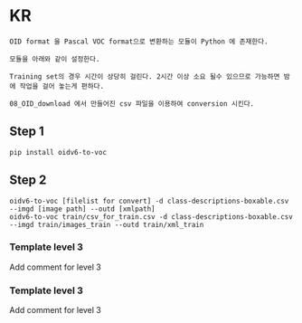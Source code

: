 # KR

    OID format 을 Pascal VOC format으로 변환하는 모듈이 Python 에 존재한다.
    
    모듈을 아래와 같이 설정한다.
    
    Training set의 경우 시간이 상당히 걸린다. 2시간 이상 소요 될수 있으므로 가능하면 밤에 작업을 걸어 놓는게 편하다.
    
    08_OID_download 에서 만들어진 csv 파일을 이용하여 conversion 시킨다.

## Step 1

    pip install oidv6-to-voc


## Step 2

    oidv6-to-voc [filelist for convert] -d class-descriptions-boxable.csv --imgd [image path] --outd [xmlpath]
    oidv6-to-voc train/csv_for_train.csv -d class-descriptions-boxable.csv --imgd train/images_train --outd train/xml_train



### Template level 3

Add comment for level 3


### Template level 3

Add comment for level 3


